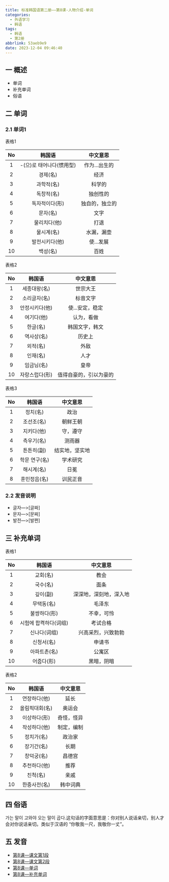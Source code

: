 ```yaml
---
title: 标准韩国语第二册——第8课-人物介绍-单词
categories:
  - 外语学习
  - 韩语
tags:
  - 韩语
  - 第2册
abbrlink: 53aeb9e9
date: 2023-12-04 09:46:40
---
```

## 一 概述

* 单词
* 补充单词
* 俗语

<!--more-->

## 二  单词

### 2.1 单词1

表格1

|  No  |          韩国语          |    中文意思    |
| :--: | :----------------------: | :------------: |
|  1   | -(으)로 태어나다(惯用型) | 作为...出生的  |
|  2   |         경제(名)         |      经济      |
|  3   |        과학적(名)        |     科学的     |
|  4   |        독창적(名)        |    独创性的    |
|  5   |      독자적이다(形)      | 独自的，独立的 |
|  6   |         문자(名)         |      文字      |
|  7   |       물리치다(他)       |      打退      |
|  8   |        물시계(名)        |   水漏，漏壶   |
|  9   |      발전시키다(他)      |   使...发展    |
|  10  |         백성(名)         |      百姓      |

表格2

|  No  |     韩国语     |        中文意思        |
| :--: | :------------: | :--------------------: |
|  1   |  세종대왕(名)  |        世宗大王        |
|  2   |  소리글자(名)  |        标音文字        |
|  3   | 안정시키다(他) |    使...安定，稳定     |
|  4   |   여기다(他)   |       认为，看做       |
|  5   |    한글(名)    |     韩国文字，韩文     |
|  6   |   역사상(名)   |         历史上         |
|  7   |    외적(名)    |          外敌          |
|  8   |    인재(名)    |          人才          |
|  9   |   임금님(名)   |          皇帝          |
|  10  | 자랑스럽다(形) | 值得自豪的，引以为豪的 |

表格3

|  No  |    韩国语     |    中文意思    |
| :--: | :-----------: | :------------: |
|  1   |   정치(名)    |      政治      |
|  2   |  조선조(名)   |    朝鲜王朝    |
|  3   |  지키다(他)   |    守，遵守    |
|  4   |  측우기(名)   |     测雨器     |
|  5   |  튼튼히(副)   | 结实地，坚实地 |
|  6   | 학문 연구(名) |    学术研究    |
|  7   |  해시계(名)   |      日冕      |
|  8   | 훈민정음(名)  |    训民正音    |

### 2.2 发音说明

* 글자—>[글짜]
* 문자—>[문짜]
* 발전—>[발쩐]


## 三 补充单词

表格1

|  No  |        韩国语         |        中文意思        |
| :--: | :-------------------: | :--------------------: |
|  1   |       교회(名)        |          教会          |
|  2   |       국수(名)        |          面条          |
|  3   |       깊이(副)        | 深深地，深刻地，深入地 |
|  4   |      무택동(名)       |         毛泽东         |
|  5   |     불쌍하다(形)      |       不幸，可怜       |
|  6   | 시험에 합켝하다(词组) |        考试合格        |
|  7   |     신나다(词组)      |   兴高采烈，兴致勃勃   |
|  8   |      신청서(名)       |         申请书         |
|  9   |     아파트촌(名)      |         公寓区         |
|  10  |      어줍다(形)       |       黑暗，阴暗       |

表格2

|  No  |     韩国语     |  中文意思  |
| :--: | :------------: | :--------: |
|  1   |  연장하다(他)  |    延长    |
|  2   | 올림픽대회(名) |   奥运会   |
|  3   |  이상하다(形)  | 奇怪，怪异 |
|  4   |  작성하다(他)  | 制定，编制 |
|  5   |   정치가(名)   |   政治家   |
|  6   |   장기간(名)   |    长期    |
|  7   |   창덕궁(名)   |   昌德宫   |
|  8   |  추천하다(他)  |    推荐    |
|  9   |    친척(名)    |    亲戚    |
|  10  |  한중사전(名)  |  韩中词典  |

## 四 俗语

가는 말이 고와야 오는 말이 곱다.这句话的字面意思是：你对别人说话亲切，别人才会对你说话亲切。类似于汉语的 “你敬我一尺，我敬你一丈”。

## 五 发音

* [第8课—课文第1段][1]
* [第8课—课文第2段][2]
* [第8课—单词][3]
* [第8课—补充单词][4]



[1]:https://active.clewm.net/DygTr5?qrurl=http://qr31.cn/DygTr5&gtype=1&key=388111752a01b1ac001654e100e2e118486645f261
[2]:https://active.clewm.net/Ddocmh?qrurl=http://qr31.cn/Ddocmh&gtype=1&key=c2b33179dbdd880bb01654ff03838f55318baf3296
[3]:https://active.clewm.net/A8OUiY?qrurl=http://qr31.cn/A8OUiY&gtype=1&key=4f08f1734b7b276960165401383ff2cb07d8f0d312
[4]:https://active.clewm.net/FBqIub?qrurl=http://qr31.cn/FBqIub&gtype=1&key=9010a17a9937345bd01654d7a23bdf647e38ab0334